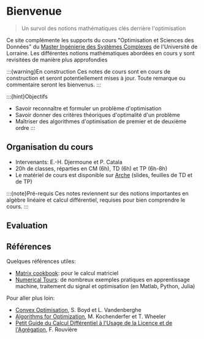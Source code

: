 # Bienvenue

> Un survol des notions mathématiques clés derrière l'optimisation

Ce site complémente les supports du cours "Optimisation et Sciences des Données" du [Master Ingénierie des Systèmes Complexes](fst.univ-lorraine.fr/formations/master-ingenierie-des-systemes-complexes) de l'Université de Lorraine. Les différentes notions mathématiques abordées en cours y sont revisitées de manière plus approfondies

:::{warning}En construction
Ces notes de cours sont en cours de construction et seront potentiellement mises à jour. Toute remarque ou commentaire seront les bienvenus.
:::

:::{hint}Objectifs
- Savoir reconnaître et formuler un problème d'optimisation
- Savoir donner des critères théoriques d'optimalité d'un problème
- Maîtriser des algorithmes d'optimisation de premier et de deuxième ordre
:::

## Organisation du cours
- Intervenants: E.-H. Djermoune et P. Catala
- 20h de classes, réparties en CM (6h), TD (6h) et TP (6h-8h)
- Le matériel de cours est disponible sur [Arche](https://arche.univ-lorraine.fr/) (slides, feuilles de TD et de TP)

:::{note}Pré-requis
Ces notes reviennent sur des notions importantes en algèbre linéaire et calcul différentiel, requises pour bien comprendre le cours.
:::

## Evaluation

## Références

Quelques références utiles:
- [Matrix cookbook](https://www.math.uwaterloo.ca/~hwolkowi/matrixcookbook.pdf): pour le calcul matriciel
- [Numerical Tours](www.numerical-tours.com): de nombreux exemples pratiques en apprentissage machine, traitement du signal et optimisation (en Matlab, Python, Julia)

Pour aller plus loin:
- [Convex Optimisation](http://web.stanford.edu/~boyd/cvxbook/), S. Boyd et L. Vandenberghe
- [Algorithms for Optimization](http://algorithmsbook.com/optimization), M. Kochenderfer et T. Wheeler
- [Petit Guide du Calcul Différentiel à l'Usage de la Licence et de l'Agrégation](http://math.univ-cotedazur.fr/~frou/PGCD.html), F. Rouvière
